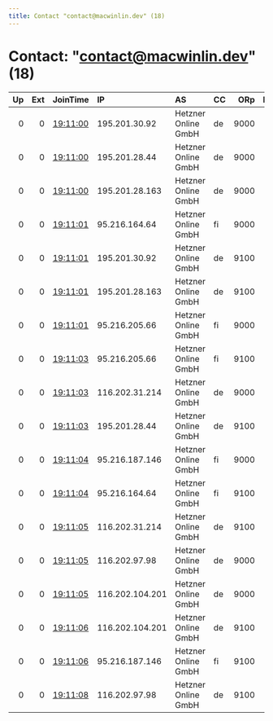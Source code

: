 ```yaml
---
title: Contact "contact@macwinlin.dev" (18)
---
```


# Contact: "contact@macwinlin.dev" (18)

|   Up |   Ext | JoinTime                                                                                            | IP              | AS                  | CC   |   ORp |   Dirp | OS    | Version   | Nickname   |   eFamMembers |
|-----:|------:|:----------------------------------------------------------------------------------------------------|:----------------|:--------------------|:-----|------:|-------:|:------|:----------|:-----------|--------------:|
|    0 |     0 | [19:11:00](https://metrics.torproject.org/rs.html#details/11B412D18DAD81B69C3F570C5AA5429E7A265378) | 195.201.30.92   | Hetzner Online GmbH | de   |  9000 |      0 | Linux | 0.4.0.5   | allium08   |            18 |
|    0 |     0 | [19:11:00](https://metrics.torproject.org/rs.html#details/36B86208C2E0EA435BF5B78E02EFA383A0A4F01D) | 195.201.28.44   | Hetzner Online GmbH | de   |  9000 |      0 | Linux | 0.4.0.5   | allium05   |            18 |
|    0 |     0 | [19:11:00](https://metrics.torproject.org/rs.html#details/418A1C7F7A9B882CE5F429BD6BEC61B3369EB4D9) | 195.201.28.163  | Hetzner Online GmbH | de   |  9000 |      0 | Linux | 0.4.0.5   | allium02   |            18 |
|    0 |     0 | [19:11:01](https://metrics.torproject.org/rs.html#details/7DCA7155E9EC0E47DD96F0E309D10E9C54DB6B39) | 95.216.164.64   | Hetzner Online GmbH | fi   |  9000 |      0 | Linux | 0.4.0.5   | allium09   |            18 |
|    0 |     0 | [19:11:01](https://metrics.torproject.org/rs.html#details/A63765801851E59C82911201227FA5778284E39B) | 195.201.30.92   | Hetzner Online GmbH | de   |  9100 |      0 | Linux | 0.4.0.5   | allium08   |            18 |
|    0 |     0 | [19:11:01](https://metrics.torproject.org/rs.html#details/F874AB7C7A6D675E80712BDA7C7BC2E882C72D00) | 195.201.28.163  | Hetzner Online GmbH | de   |  9100 |      0 | Linux | 0.4.0.5   | allium02   |            18 |
|    0 |     0 | [19:11:01](https://metrics.torproject.org/rs.html#details/FFFCC157E0196D21EE573719DB01151BF87C839F) | 95.216.205.66   | Hetzner Online GmbH | fi   |  9000 |      0 | Linux | 0.4.0.5   | allium06   |            18 |
|    0 |     0 | [19:11:03](https://metrics.torproject.org/rs.html#details/4D20B79FAAB1A0384824C83D3C33213B7E87DBB8) | 95.216.205.66   | Hetzner Online GmbH | fi   |  9100 |      0 | Linux | 0.4.0.5   | allium06   |            18 |
|    0 |     0 | [19:11:03](https://metrics.torproject.org/rs.html#details/8E2D2DA645B58059810F93726B5C9843FE0B73A4) | 116.202.31.214  | Hetzner Online GmbH | de   |  9000 |      0 | Linux | 0.4.0.5   | allium04   |            18 |
|    0 |     0 | [19:11:03](https://metrics.torproject.org/rs.html#details/A2C86B5A013B2B6C653E5BAE3ECF18A547DA94A6) | 195.201.28.44   | Hetzner Online GmbH | de   |  9100 |      0 | Linux | 0.4.0.5   | allium05   |            18 |
|    0 |     0 | [19:11:04](https://metrics.torproject.org/rs.html#details/242A51530500A7A1AADC4F4E773AB4366A3DBF95) | 95.216.187.146  | Hetzner Online GmbH | fi   |  9000 |      0 | Linux | 0.4.0.5   | allium03   |            18 |
|    0 |     0 | [19:11:04](https://metrics.torproject.org/rs.html#details/55C3D6B8C9CD9C235A1684F88150EA873FC56573) | 95.216.164.64   | Hetzner Online GmbH | fi   |  9100 |      0 | Linux | 0.4.0.5   | allium09   |            18 |
|    0 |     0 | [19:11:05](https://metrics.torproject.org/rs.html#details/5FE59CBB093CD78F1D1904B4CF0D145AF7DE5DAF) | 116.202.31.214  | Hetzner Online GmbH | de   |  9100 |      0 | Linux | 0.4.0.5   | allium04   |            18 |
|    0 |     0 | [19:11:05](https://metrics.torproject.org/rs.html#details/6E77F3DCBAC3511FC84D27568DEDC91259F09C51) | 116.202.97.98   | Hetzner Online GmbH | de   |  9000 |      0 | Linux | 0.4.0.5   | allium01   |            18 |
|    0 |     0 | [19:11:05](https://metrics.torproject.org/rs.html#details/8137920917DF21493A24F3F415ED49DC60C89E85) | 116.202.104.201 | Hetzner Online GmbH | de   |  9000 |      0 | Linux | 0.4.0.5   | allium07   |            18 |
|    0 |     0 | [19:11:06](https://metrics.torproject.org/rs.html#details/4FF0E1FD9F04F84701B4DF35FCB3C59B5E1F7F0F) | 116.202.104.201 | Hetzner Online GmbH | de   |  9100 |      0 | Linux | 0.4.0.5   | allium07   |            18 |
|    0 |     0 | [19:11:06](https://metrics.torproject.org/rs.html#details/8F4CB6561858237917887502D93D6EC055574BC8) | 95.216.187.146  | Hetzner Online GmbH | fi   |  9100 |      0 | Linux | 0.4.0.5   | allium03   |            18 |
|    0 |     0 | [19:11:08](https://metrics.torproject.org/rs.html#details/E2CA2DC2D87BAABB25E6CCFF329C10F048AA95B6) | 116.202.97.98   | Hetzner Online GmbH | de   |  9100 |      0 | Linux | 0.4.0.5   | allium01   |            18 |
